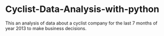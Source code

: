 # Cyclist-Data-Analysis-with-python
This an analysis of data about a cyclist company for the last 7 months of year 2013 to make business decisions.
